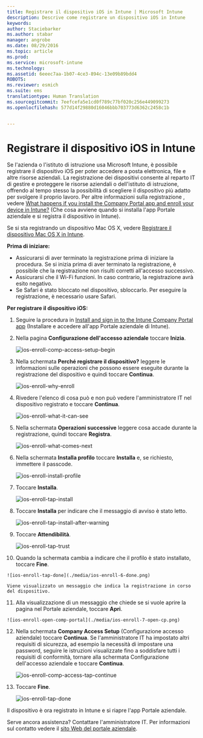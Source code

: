 ```yaml
---
title: Registrare il dispositivo iOS in Intune | Microsoft Intune
description: Descrive come registrare un dispositivo iOS in Intune
keywords: 
author: Staciebarker
ms.author: stabar
manager: angrobe
ms.date: 08/29/2016
ms.topic: article
ms.prod: 
ms.service: microsoft-intune
ms.technology: 
ms.assetid: 6eeec7aa-1b07-4ce3-894c-13e09b89bdd4
ROBOTS: 
ms.reviewer: esmich
ms.suite: ems
translationtype: Human Translation
ms.sourcegitcommit: 7eefcefa5e1cd0f789c77bf020c256e449099273
ms.openlocfilehash: 577d14f29880d16046bbb703773d6362c2458c1b


---
```



# Registrare il dispositivo iOS in Intune

Se l'azienda o l'istituto di istruzione usa Microsoft Intune, è possibile registrare il dispositivo iOS per poter accedere a posta elettronica, file e altre risorse aziendali. La registrazione dei dispositivi consente al reparto IT di gestire e proteggere le risorse aziendali o dell'istituto di istruzione, offrendo al tempo stesso la possibilità di scegliere il dispositivo più adatto per svolgere il proprio lavoro. Per altre informazioni sulla registrazione , vedere [What happens if you install the Company Portal app and enroll your device in Intune?](what-happens-if-you-install-the-company-portal-app-and-enroll-your-device-in-intune-ios.md) (Che cosa avviene quando si installa l'app Portale aziendale e si registra il dispositivo in Intune).

Se si sta registrando un dispositivo Mac OS X, vedere [Registrare il dispositivo Mac OS X in Intune](enroll-your-device-in-intune-mac-os-x.md).

**Prima di iniziare:**

- Assicurarsi di aver terminato la registrazione prima di iniziare la procedura. Se si inizia prima di aver terminato la registrazione, è possibile che la registrazione non risulti corretti all'accesso successivo.
- Assicurarsi che il Wi-Fi funzioni. In caso contrario, la registrazione avrà esito negativo.
- Se Safari è stato bloccato nel dispositivo, sbloccarlo. Per eseguire la registrazione, è necessario usare Safari.


**Per registrare il dispositivo iOS:**

1.  Seguire la procedura in [Install and sign in to the Intune Company Portal app](install-and-sign-in-to-the-intune-company-portal-app-ios.md) (Installare e accedere all'app Portale aziendale di Intune).

2. Nella pagina **Configurazione dell'accesso aziendale** toccare **Inizia**.

    ![ios-enroll-comp-access-setup-begin](./media/ios-enroll-1a-comp-access-setup.png)

3. Nella schermata **Perché registrare il dispositivo?** leggere le informazioni sulle operazioni che possono essere eseguite durante la registrazione del dispositivo e quindi toccare **Continua**.

    ![ios-enroll-why-enroll](./media/ios-enroll-1b-why-enroll.png)

4. Rivedere l'elenco di cosa può e non può vedere l'amministratore IT nel dispositivo registrato e toccare **Continua**.

    ![ios-enroll-what-it-can-see](./media/ios-enroll-1c-we-care-privacy.png)

5.  Nella schermata **Operazioni successive** leggere cosa accade durante la registrazione, quindi toccare **Registra**.

    ![ios-enroll-what-comes-next](./media/ios-enroll-1d-what-comes-next.png)

6.  Nella schermata **Installa profilo** toccare **Installa** e, se richiesto, immettere il passcode.

    ![ios-enroll-install-profile](./media/ios-enroll-2-mgt-profile-install.png)

7.  Toccare **Installa**.

    ![ios-enroll-tap-install](./media/ios-enroll-3-mgt-profile-install-2.png)    

8.  Toccare **Installa** per indicare che il messaggio di avviso è stato letto.

    ![ios-enroll-tap-install-after-warning](./media/ios-enroll-4-warning.png)

9.  Toccare **Attendibilità**.

    ![ios-enroll-tap-trust](./media/ios-enroll-5-trust.png)

10.  Quando la schermata cambia a indicare che il profilo è stato installato, toccare **Fine**.

    ![ios-enroll-tap-done](./media/ios-enroll-6-done.png)

    Viene visualizzato un messaggio che indica la registrazione in corso del dispositivo.

11.  Alla visualizzazione di un messaggio che chiede se si vuole aprire la pagina nel Portale aziendale, toccare **Apri**.

    ![ios-enroll-open-comp-portal](./media/ios-enroll-7-open-cp.png)

12. Nella schermata **Company Access Setup** (Configurazione accesso aziendale) toccare **Continua**. Se l'amministratore IT ha impostato altri requisiti di sicurezza, ad esempio la necessità di impostare una password, seguire le istruzioni visualizzate fino a soddisfare tutti i requisiti di conformità, tornare alla schermata Configurazione dell'accesso aziendale e toccare **Continua**.

    ![ios-enroll-comp-access-tap-continue](./media/ios-enroll-8-comp-access-setup-compliance.png)

13. Toccare **Fine**.

    ![ios-enroll-tap-done](./media/ios-enroll-9-comp-access-setup-complete.png)

Il dispositivo è ora registrato in Intune e si riapre l'app Portale aziendale.


Serve ancora assistenza? Contattare l'amministratore IT. Per informazioni sul contatto vedere il [sito Web del portale aziendale](http://portal.manage.microsoft.com).



<!--HONumber=Oct16_HO2-->


